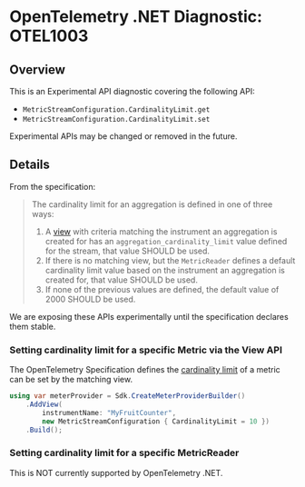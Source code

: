# OpenTelemetry .NET Diagnostic: OTEL1003

## Overview

This is an Experimental API diagnostic covering the following API:

* `MetricStreamConfiguration.CardinalityLimit.get`
* `MetricStreamConfiguration.CardinalityLimit.set`

Experimental APIs may be changed or removed in the future.

## Details

From the specification:

> The cardinality limit for an aggregation is defined in one of three ways:
> 
> 1. A [view](#view) with criteria matching the instrument an aggregation is
>    created for has an `aggregation_cardinality_limit` value defined for the
>    stream, that value SHOULD be used.
> 2. If there is no matching view, but the `MetricReader` defines a default
>    cardinality limit value based on the instrument an aggregation is created
>    for, that value SHOULD be used.
> 3. If none of the previous values are defined, the default value of 2000 SHOULD
>    be used.

We are exposing these APIs experimentally until the specification declares them
stable.

### Setting cardinality limit for a specific Metric via the View API

The OpenTelemetry Specification defines the [cardinality
limit](https://github.com/open-telemetry/opentelemetry-specification/blob/main/specification/metrics/sdk.md#cardinality-limits)
of a metric can be set by the matching view.

```csharp
using var meterProvider = Sdk.CreateMeterProviderBuilder()
    .AddView(
        instrumentName: "MyFruitCounter",
        new MetricStreamConfiguration { CardinalityLimit = 10 })
    .Build();
```

### Setting cardinality limit for a specific MetricReader

This is NOT currently supported by OpenTelemetry .NET.
